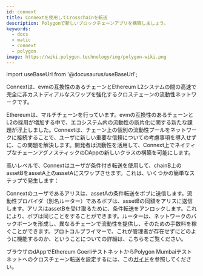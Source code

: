 ```yaml
---
id: connext
title: Connextを使用してCrosschainを転送
description: Polygonで新しいブロックチェーンアプリを構築しましょう。
keywords:
  - docs
  - matic
  - connext
  - polygon
image: https://wiki.polygon.technology/img/polygon-wiki.png
---
```

import useBaseUrl from '@docusaurus/useBaseUrl';

Connextは、evmの互換性のあるチェーンとEthereum L2システムの間の高速で完全に非カストディアルなスワップを強化するクロスチェーンの流動性ネットワークです。

Ethereumは、マルチチェーンを行っています。evmの互換性のあるチェーンとL2の採用が増加する中で、エコシステム内の流動性の断片化に関する新たな課題が浮上しました。Connextは、チェーン上の個別の流動性プールをネットワークに接続することで、ユーザに新しい重要な信頼についての考慮事項を導入せずに、この問題を解決します。開発者は流動性を活用して、Connext上でネイティブなチェーンアグノスティックのDAppの新しいクラスの構築を可能にします。

高いレベルで、Connextはユーザが条件付き転送を使用して、chainB上のassetBをassetA上のassetAにスワップさせます。これは、いくつかの簡単なステップで発生します：

Connextのユーザであるアリスは、assetAの条件転送をボブに送信します。流動性プロバイダ（別名ルーター）であるボブは、assetBの同額をアリスに送信します。アリスはassetBを受け取るために、条件転送をアンロックします。これにより、ボブは同じことをすることができます。ルーターは、ネットワークのバックボーンを形成し、異なるチェーンで流動性を提供し、そのための手数料を稼ぐことができます。プロトコルプライマーで、これが管理者が存在せずにどのように機能するのか、ということについての詳細は、こちらをご覧ください。

ブラウザのdAppでEthereum GoerliテストネットからPolygon Mumbaiテストネットへのクロスチェーン転送を設定するには、この[ガイド](https://docs.connext.network/quickstart-polygon-matic-integration)を参照してください。
